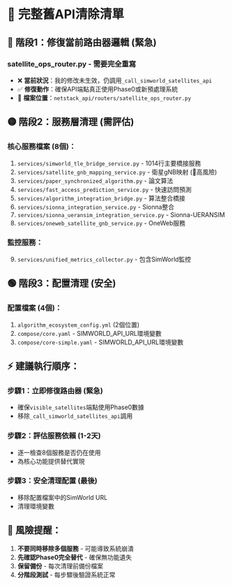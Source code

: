
# 🧹 完整舊API清除清單

## 🔴 **階段1：修復當前路由器邏輯 (緊急)**

### satellite_ops_router.py - 需要完全重寫
- ❌ **當前狀況**：我的修改未生效，仍調用`_call_simworld_satellites_api`
- ✅ **修復動作**：確保API端點真正使用Phase0或新預處理系統
- 🎯 **檔案位置**：`netstack_api/routers/satellite_ops_router.py`

## 🟡 **階段2：服務層清理 (需評估)**

### 核心服務檔案 (8個)：
1. `services/simworld_tle_bridge_service.py` - 1014行主要橋接服務
2. `services/satellite_gnb_mapping_service.py` - 衛星gNB映射 (🔴高風險)
3. `services/paper_synchronized_algorithm.py` - 論文算法
4. `services/fast_access_prediction_service.py` - 快速訪問預測
5. `services/algorithm_integration_bridge.py` - 算法整合橋接  
6. `services/sionna_integration_service.py` - Sionna整合
7. `services/sionna_ueransim_integration_service.py` - Sionna-UERANSIM
8. `services/oneweb_satellite_gnb_service.py` - OneWeb服務

### 監控服務：
9. `services/unified_metrics_collector.py` - 包含SimWorld監控

## 🟢 **階段3：配置清理 (安全)**

### 配置檔案 (4個)：
1. `algorithm_ecosystem_config.yml` (2個位置)
2. `compose/core.yaml` - SIMWORLD_API_URL環境變數
3. `compose/core-simple.yaml` - SIMWORLD_API_URL環境變數

## ⚡ **建議執行順序**：

### 步驟1：立即修復路由器 (緊急)
- 確保`visible_satellites`端點使用Phase0數據
- 移除`_call_simworld_satellites_api`調用

### 步驟2：評估服務依賴 (1-2天)
- 逐一檢查8個服務是否仍在使用
- 為核心功能提供替代實現

### 步驟3：安全清理配置 (最後)
- 移除配置檔案中的SimWorld URL
- 清理環境變數

## 🚨 **風險提醒**：

1. **不要同時移除多個服務** - 可能導致系統崩潰
2. **先確認Phase0完全替代** - 確保無功能遺失  
3. **保留備份** - 每次清理前備份檔案
4. **分階段測試** - 每步驟後驗證系統正常



